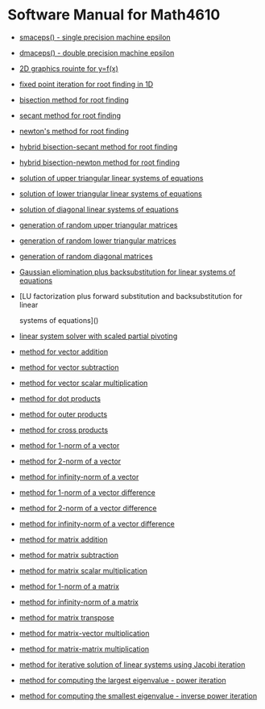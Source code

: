 # Software Manual for Math4610

-  [smaceps() - single precision machine epsilon]()

-  [dmaceps() - double precision machine epsilon]()

-  [2D graphics rouinte for y=f(x)]()

-  [fixed point iteration for root finding in 1D]()

-  [bisection method for root finding]()

-  [secant method for root finding]()

-  [newton's method for root finding]()

-  [hybrid bisection-secant method for root finding]()

-  [hybrid bisection-newton method for root finding]()

-  [solution of upper triangular linear systems of equations]()

-  [solution of lower triangular linear systems of equations]()

-  [solution of diagonal linear systems of equations]()

-  [generation of random upper triangular matrices]()

-  [generation of random lower triangular matrices]()

-  [generation of random diagonal matrices]()

-  [Gaussian eliomination plus backsubstitution for linear systems of equations]()

-  [LU factorization plus forward substitution and backsubstitution for linear

   systems of equations]()

-  [linear system solver with scaled partial pivoting]()

-  [method for vector addition]()

-  [method for vector subtraction]()

-  [method for vector scalar multiplication]()

-  [method for dot products]()

-  [method for outer products]()

-  [method for cross products]()

-  [method for 1-norm of a vector]()

-  [method for 2-norm of a vector]()

-  [method for infinity-norm of a vector]()

-  [method for 1-norm of a vector difference]()

-  [method for 2-norm of a vector difference]()

-  [method for infinity-norm of a vector difference]()

-  [method for matrix addition]()

-  [method for matrix subtraction]()

-  [method for matrix scalar multiplication]()

-  [method for 1-norm of a matrix]()

-  [method for infinity-norm of a matrix]()

-  [method for matrix transpose]()

-  [method for matrix-vector multiplication]()

-  [method for matrix-matrix multiplication]()

-  [method for iterative solution of linear systems using Jacobi iteration]()

-  [method for computing the largest eigenvalue - power iteration]()

-  [method for computing the smallest eigenvalue - inverse power iteration]()

